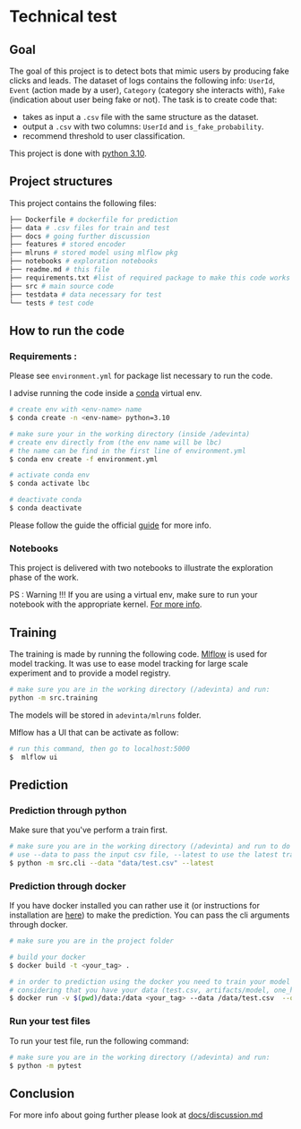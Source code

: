 # Technical test

## Goal
The goal of this project is to detect bots that mimic users by producing fake clicks and leads.
The dataset of logs contains the following info: `UserId`, `Event` (action made by a user), `Category` (category she interacts with), `Fake` (indication about user being fake or not).
The task is to create code that:
- takes as input a `.csv` file with the same structure as the dataset.
- output a `.csv` with two columns: `UserId` and `is_fake_probability`.
- recommend threshold to user classification.

This project is done with [python 3.10](https://www.python.org/downloads/).


## Project structures
This project contains the following files:

```bash
├── Dockerfile # dockerfile for prediction
├── data # .csv files for train and test
├── docs # going further discussion
├── features # stored encoder
├── mlruns # stored model using mlflow pkg
├── notebooks # exploration notebooks
├── readme.md # this file
├── requirements.txt #list of required package to make this code works
├── src # main source code
├── testdata # data necessary for test
└── tests # test code
```

## How to run the code
### Requirements :
Please see `environment.yml` for package list necessary to run the code.

I advise running the code inside a [conda](https://docs.conda.io/projects/conda/en/latest/user-guide/install/index.html) virtual env.

```bash
# create env with <env-name> name
$ conda create -n <env-name> python=3.10

# make sure your in the working directory (inside /adevinta)
# create env directly from (the env name will be lbc)
# the name can be find in the first line of environment.yml
$ conda env create -f environment.yml

# activate conda env
$ conda activate lbc

# deactivate conda
$ conda deactivate
```

Please follow the guide the official [guide](https://docs.conda.io/projects/conda/en/latest/user-guide/tasks/manage-environments.html) for more info.

### Notebooks
This project is delivered with two notebooks to illustrate the exploration phase of the work.

PS : Warning !!! If you are using a virtual env, make sure to run your notebook with the appropriate kernel. [For more info](https://stackoverflow.com/questions/53004311/how-to-add-conda-environment-to-jupyter-lab).



## Training
The training is made by running the following code. [Mlflow](https://mlflow.org/) is used for model tracking. It was use to ease model tracking for large scale experiment and to provide a model registry.
```bash
# make sure you are in the working directory (/adevinta) and run:
python -m src.training
```

The models will be stored in `adevinta/mlruns` folder.

Mlflow has a UI that can be activate as follow:

```bash
# run this command, then go to localhost:5000
$  mlflow ui
```

## Prediction

### Prediction through python
Make sure that you've perform a train first.
```bash
# make sure you are in the working directory (/adevinta) and run to do a prediction
# use --data to pass the input csv file, --latest to use the latest train model
$ python -m src.cli --data "data/test.csv" --latest
```
### Prediction through docker

If you have docker installed you can rather use it (or instructions for installation are [here](https://docs.docker.com/get-docker/)) to make the prediction. You can pass the cli arguments through docker.

```bash
# make sure you are in the project folder

# build your docker
$ docker build -t <your_tag> .

# in order to prediction using the docker you need to train your model first and pass to prediction cli (1- path to model, 2- path to encoder)
# considering that you have your data (test.csv, artifacts/model, one_hot_encoder.joblib) inside a /data folder, then do
$ docker run -v $(pwd)/data:/data <your_tag> --data /data/test.csv  --output /data/output.csv --model /data/artifacts/model --encoder /data/one_hot_encoder.joblib --no-latest
```


### Run your test files
To run your test file, run the following command:

```bash
# make sure you are in the working directory (/adevinta) and run:
$ python -m pytest
```

## Conclusion

For more info about going further please look at [docs/discussion.md](/docs/discussion.md)